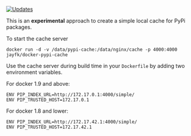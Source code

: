 [![Updates](https://pyup.io/repos/github/jayfk/docker-pypi-cache/shield.svg)](https://pyup.io/repos/github/jayfk/docker-pypi-cache/)


This is an **experimental** approach to create a simple local cache for PyPi packages.

To start the cache server

    docker run -d -v /data/pypi-cache:/data/nginx/cache -p 4000:4000 jayfk/docker-pypi-cache

Use the cache server during build time in your  `Dockerfile` by adding two environment variables.

For docker 1.9 and above:

    ENV PIP_INDEX_URL=http://172.17.0.1:4000/simple/
    ENV PIP_TRUSTED_HOST=172.17.0.1

For docker 1.8 and lower:
 
    ENV PIP_INDEX_URL=http://172.17.42.1:4000/simple/
    ENV PIP_TRUSTED_HOST=172.17.42.1
